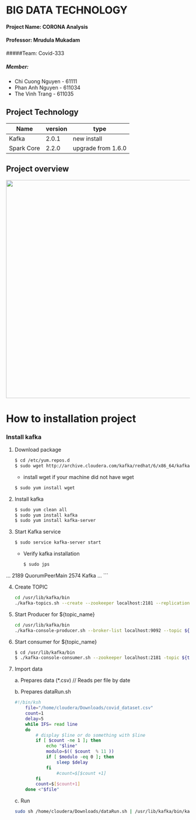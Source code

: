 # BIG DATA TECHNOLOGY #

#### Project Name: CORONA Analysis
#### Professor: Mrudula Mukadam
#####Team: Covid-333 
##### Member: 
- Chi Cuong Nguyen - 61111
- Phan Anh Nguyen - 611034
- The Vinh Trang - 611035

## Project Technology
| Name | version  | type  |
| ------- | --- | --- |
| Kafka | 2.0.1 | new install |
| Spark Core | 2.2.0 | upgrade from 1.6.0 |

## Project overview
<p align="center">
  <img width="1444" height="596" src="https://i.imgur.com/llJiv54.png">
</p>

# How to installation project
### Install kafka

1. Download package

	```sh
	$ cd /etc/yum.repos.d 
	$ sudo wget http://archive.cloudera.com/kafka/redhat/6/x86_64/kafka/
	```

	- install wget if your machine did not have wget 
	```sh
	$ sudo yum install wget
	```

2. Install kafka
	```sh
	$ sudo yum clean all
	$ sudo yum install kafka
	$ sudo yum install kafka-server
	```
3. Start Kafka service

	```sh
	$ sudo service kafka-server start
	```
	- Verify kafka installation
		```sh
		$ sudo jps
		```
...
2189 QuorumPeerMain
2574 Kafka
...
		```
		
4. Create TOPIC
	```sh
	cd /usr/lib/kafka/bin
	./kafka-topics.sh --create --zookeeper localhost:2181 --replication-factor 1 --partitions 1 --topic ${topic_name}
	```

5. Start Producer for ${topic_name}
	```sh
	cd /usr/lib/kafka/bin 
	./kafka-console-producer.sh --broker-list localhost:9092 --topic ${topic_name}
	```
6. Start consumer for ${topic_name}
	```sh
	$ cd /usr/lib/kafka/bin 
	$ ./kafka-console-consumer.sh --zookeeper localhost:2181 -topic ${topic_name} --from-beginnin
	```
7. Import data
	
	a. Prepares data (*.csv) // Reads per file by date
	
	b. Prepares dataRun.sh
	```sh 
	#!/bin/ksh
		file="/home/cloudera/Downloads/covid_dataset.csv"
		count=1
		delay=5
		while IFS= read line
		do
			# display $line or do something with $line
			if [ $count -ne 1 ]; then
				echo "$line"
				modulo=$(( $count  % 11 ))
				if [ $modulo -eq 0 ]; then
					sleep $delay
				fi
					#count=$[$count +1]		
			fi
			count=$[$count+1]
		done <"$file"
	```
	c. Run
	```sh 
	sudo sh /home/cloudera/Downloads/dataRun.sh | /usr/lib/kafka/bin/kafka-console-producer.sh --broker-list localhost:9092 --topic ${topic-name}
	```
